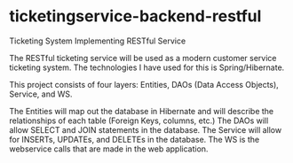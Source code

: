 # ticketingservice-backend-restful
Ticketing System Implementing RESTful Service

The RESTful ticketing service will be used as a modern customer service ticketing system. The technologies I have used for this is Spring/Hibernate.

This project consists of four layers: Entities, DAOs (Data Access Objects), Service, and WS. 

The Entities will map out the database in Hibernate and will describe the relationships of each table (Foreign Keys, columns, etc.)
The DAOs will allow SELECT and JOIN statements in the database.
The Service will allow for INSERTs, UPDATEs, and DELETEs in the database.
The WS is the webservice calls that are made in the web application.
